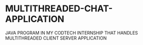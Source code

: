 # MULTITHREADED-CHAT-APPLICATION
JAVA PROGRAM IN MY CODTECH INTERNSHIP THAT HANDLES MULTITHREADED CLIENT SERVER APPLICATION
